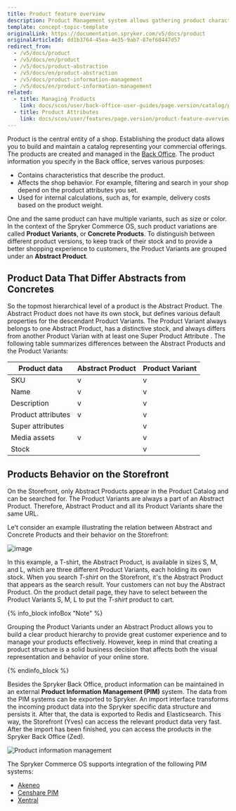 ```yaml
---
title: Product feature overview
description: Product Management system allows gathering product characteristics and exported them to Spryker. Products can be managed in the Back Office and displayed in Yves
template: concept-topic-template
originalLink: https://documentation.spryker.com/v5/docs/product
originalArticleId: dd1b3764-45ea-4e35-9ab7-87ef60447d57
redirect_from:
  - /v5/docs/product
  - /v5/docs/en/product
  - /v5/docs/product-abstraction
  - /v5/docs/en/product-abstraction
  - /v5/docs/product-information-management
  - /v5/docs/en/product-information-management
related:
  - title: Managing Products
    link: docs/scos/user/back-office-user-guides/page.version/catalog/products/managing-products/managing-products.html
  - title: Product Attributes
    link: docs/scos/user/features/page.version/product-feature-overview/product-attributes-overview.html
---
```


Product is the central entity of a shop. Establishing the product data allows you to build and maintain a catalog representing your commercial offerings. The products are created and managed in the [ Back Office](/docs/scos/user/back-office-user-guides/{{page.version}}/general-back-office-overview.html). 
The product information you specify in the Back office, serves various purposes:

* Contains characteristics that describe the product.
* Affects the shop behavior. For example, filtering and search in your shop depend on the product attributes you set. 
* Used for internal calculations, such as, for example, delivery costs based on the product weight.

One and the same product can have multiple variants, such as size or color. In the context of the Spryker Commerce OS, such product variations are called **Product Variants**, or **Concrete Products**. To distinguish between different product versions, to keep track of their stock and to provide a better shopping experience to customers, the Product Variants are grouped under an **Abstract Product**. 


## Product Data That Differ Abstracts from Concretes
So the topmost hierarchical level of a product is the Abstract Product. The Abstract Product does not have its own stock, but defines various default properties for the descendant Product Variants. The Product Variant always belongs to one Abstract Product, has a distinctive stock, and always differs from another Product Varian with at least one Super Product Attribute <!---LINK-->.
The following table summarizes differences between the Abstract Products and the Product Variants:

| Product data | Abstract Product | Product Variant |
| --- | --- | --- |
| SKU | v | v |
| Name | v | v |
| Description | v | v |
| Product attributes | v | v |
| Super attributes |  | v |
| Media assets | v | v |
| Stock |  | v |

## Products Behavior on the Storefront
On the Storefront, only Abstract Products appear in the Product Catalog and can be searched for. The  Product Variants are always a part of an Abstract Product. Therefore, Abstract Product and all its Product Variants share the same URL.

Le't consider an example illustrating the relation between Abstract and Concrete Products and their behavior on the Storefront:

![image](https://spryker.s3.eu-central-1.amazonaws.com/docs/Features/Product+Management/Product+Abstraction/product-abstraction.png)

In this example, a T-shirt, the Abstract Product, is available in sizes S, M, and L, which are three different Product Variants, each holding its own stock. When you search *T-shirt* on the Storefront, it's the Abstract Product that appears as the search result. Your customers can not buy the Abstract Product. On the product detail page, they have to select between the Product Variants S, M, L to put the *T-shirt* product to cart. 

{% info_block infoBox "Note" %}

Grouping the Product Variants under an Abstract Product allows you to build a clear product hierarchy to provide great customer experience and to manage your products effectively. However, keep in mind that creating a product structure is a solid business decision that affects both the visual representation and behavior of your online store.

{% endinfo_block %}





Besides the Spryker Back Office, product information can be maintained in an external **Product Information Management (PIM)** system. The data from the PIM systems can be exported to Spryker. An import interface transforms the incoming product data into the Spryker specific data structure and persists it. After that, the data is exported to Redis and Elasticsearch. This way, the Storefront (Yves) can access the relevant product data very fast. After the import has been finished, you can access the products in the Spryker Back Office (Zed).

![Product information management](https://spryker.s3.eu-central-1.amazonaws.com/docs/Features/Product+Management/Product/product_information_management.png)

The Spryker Commerce OS supports integration of the following PIM systems:

* [Akeneo](/docs/scos/dev/back-end-development/extending-spryker/extending-the-core.html)
* [Censhare PIM](/docs/scos/user/technology-partners/{{page.version}}/product-information-pimerp/censhare-pim.html)
* [Xentral](/docs/scos/user/technology-partners/{{page.version}}/product-information-pimerp/xentral.html)

